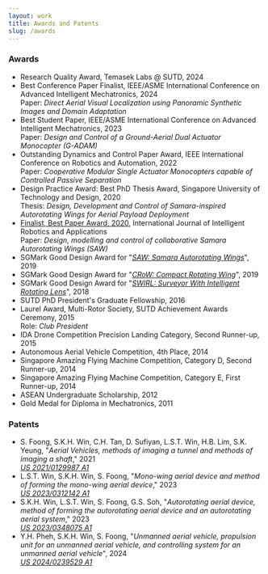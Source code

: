 ```yaml
---
layout: work
title: Awards and Patents
slug: /awards
---
```


### Awards
- Research Quality Award, Temasek Labs @ SUTD, 2024
- Best Conference Paper Finalist, IEEE/ASME International Conference on Advanced Intelligent Mechatronics, 2024<br>Paper: _Direct Aerial Visual Localization using Panoramic Synthetic Images and Domain Adaptation_
- Best Student Paper, IEEE/ASME International Conference on Advanced Intelligent Mechatronics, 2023<br>Paper: _Design and Control of a Ground-Aerial Dual Actuator Monocopter (G-ADAM)_
- Outstanding Dynamics and Control Paper Award, IEEE International Conference on Robotics and Automation, 2022<br>Paper: _Cooperative Modular Single Actuator Monocopters capable of Controlled Passive Separation_
- Design Practice Award: Best PhD Thesis Award, Singapore University of Technology and Design, 2020<br>Thesis: _Design, Development and Control of Samara-inspired Autorotating Wings for Aerial Payload Deployment_
- [Finalist, Best Paper Award, 2020](https://www.springer.com/journal/41315/updates/18638712), International Journal of Intelligent Robotics and Applications<br>Paper: _Design, modelling and control of collaborative Samara Autorotating Wings (SAW)_
- SGMark Good Design Award for "[_SAW: Samara Autorotating Wings_](https://sgmark.org/project-description/?id=69)", 2019
- SGMark Good Design Award for "[_CRoW: Compact Rotating Wing_](https://sgmark.org/project-description/?id=58)", 2019
- SGMark Good Design Award for "[_SWIRL: Surveyor With Intelligent Rotating Lens_](https://sgmark.org/project-description/?id=140)", 2018
- SUTD PhD President's Graduate Fellowship, 2016
- Laurel Award, Multi-Rotor Society, SUTD Achievement Awards Ceremony, 2015<br>Role: _Club President_
- IDA Drone Competition Precision Landing Category, Second Runner-up, 2015
- Autonomous Aerial Vehicle Competition, 4th Place, 2014
- Singapore Amazing Flying Machine Competition, Category D, Second Runner-up, 2014
- Singapore Amazing Flying Machine Competition, Category E, First Runner-up, 2014
- ASEAN Undergraduate Scholarship, 2012
- Gold Medal for Diploma in Mechatronics, 2011

### Patents
- S. Foong, S.K.H. Win, C.H. Tan, D. Sufiyan, L.S.T. Win, H.B. Lim, S.K. Yeung, "_Aerial Vehicles, methods of imaging a tunnel and methods of imaging a shaft_," 2021<br>[_US 2021/0129987 A1_](https://www.lens.org/lens/patent/040-345-353-760-625/frontpage)
- L.S.T. Win, S.K.H. Win, S. Foong, "_Mono-wing aerial device and method of forming the mono-wing aerial device_," 2023<br>[_US 2023/0312142 A1_](https://patents.google.com/patent/US20230312142A1/en)
- S.K.H. Win, L.S.T. Win, S. Foong, G.S. Soh, "_Autorotating aerial device, method of forming the autorotating aerial device and an autorotating aerial system_," 2023<br>[_US 2023/0348075 A1_](https://patents.google.com/patent/US20230348075A1/en)
- Y.H. Pheh, S.K.H. Win, S. Foong, "_Unmanned aerial vehicle, propulsion unit for an unmanned aerial vehicle, and controlling system for an unmanned aerial vehicle_", 2024<br>[_US 2024/0239529 A1_](https://patents.google.com/patent/US20240239529A1/en)